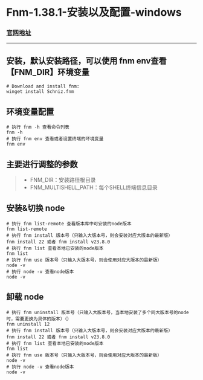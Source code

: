 # Fnm-1.38.1-安装以及配置-windows
### [官网地址](https://github.com/Schniz/fnm)
***

## 安装，默认安装路径，可以使用 fnm env查看【FNM_DIR】环境变量
```
# Download and install fnm:
winget install Schniz.fnm
```

## 环境变量配置
```
# 执行 fnm -h 查看命令列表
fnm -h
# 执行 fnm env 查看或者设置终端的环境变量
fnm env
```

## 主要进行调整的参数
> * FNM_DIR：安装路径根目录
> * FNM_MULTISHELL_PATH：每个SHELL终端信息目录

## 安装&切换 node
```
# 执行 fnm list-remote 查看版本库中可安装的node版本
fnm list-remote
# 执行 fnm install 版本号（只输入大版本号，则会安装对应大版本的最新版）
fnm install 22 或者 fnm install v23.8.0
# 执行 fnm list 查看本地已安装的node版本
fnm list
# 执行 fnm use 版本号（只输入大版本号，则会使用对应大版本的最新版）
node -v 
# 执行 node -v 查看node版本
node -v
```

## 卸载 node
```
# 执行 fnm uninstall 版本号（只输入大版本号，当本地安装了多个同大版本号的node时，需要更换为具体的版本）（）
fnm uninstall 12
# 执行 fnm install 版本号（只输入大版本号，则会安装对应大版本的最新版）
fnm install 22 或者 fnm install v23.8.0
# 执行 fnm list 查看本地已安装的node版本
fnm list
# 执行 fnm use 版本号（只输入大版本号，则会使用对应大版本的最新版）
node -v 
# 执行 node -v 查看node版本
node -v
```
